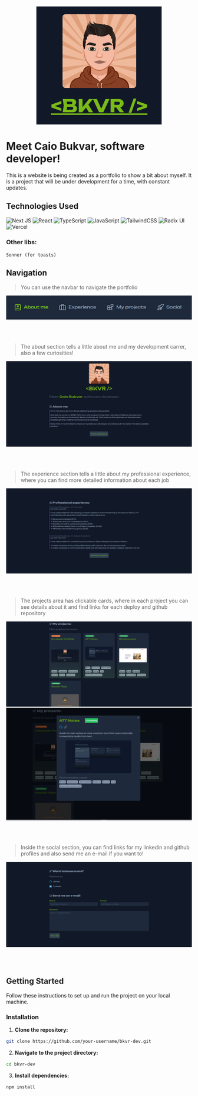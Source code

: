 <p align="center">
<img src="./public/images/thumb-avatar.png" alt="avatar" />
</p>

# **Meet Caio Bukvar, software developer!**

This is a website is being created as a portfolio to show a bit about myself. It is a project that will be under development for a time, with constant updates.

## Technologies Used

![Next JS](https://img.shields.io/badge/Next-black?style=for-the-badge&logo=next.js&logoColor=white)
![React](https://img.shields.io/badge/react-%2320232a.svg?style=for-the-badge&logo=react&logoColor=%2361DAFB)
![TypeScript](https://img.shields.io/badge/typescript-%23007ACC.svg?style=for-the-badge&logo=typescript&logoColor=white)
![JavaScript](https://img.shields.io/badge/javascript-%23323330.svg?style=for-the-badge&logo=javascript&logoColor=%23F7DF1E)
![TailwindCSS](https://img.shields.io/badge/tailwindcss-%2338B2AC.svg?style=for-the-badge&logo=tailwind-css&logoColor=white)
![Radix UI](https://img.shields.io/badge/radix%20ui-161618.svg?style=for-the-badge&logo=radix-ui&logoColor=white)
![Vercel](https://img.shields.io/badge/vercel-%23000000.svg?style=for-the-badge&logo=vercel&logoColor=white)

###  Other libs:
    Sonner (for toasts)

## Navigation

> You can use the navbar to navigate the portfolio
<div align='center' display='flex'>

  ![avatar](/public/images/thumb-navbar.png)
</div><br><br>

> The about section tells a little about me and my development carrer, also a few curiosities!
<div align='center' display='flex'>

  ![about](/public/images/thumb-about.png)
</div><br><br>

> The experience section tells a little about my professional experience, where you can find more detailed information about each job
<div align='center' display='flex'>

  ![experience](/public/images/thumb-experience.png)
</div><br><br>

> The projects area has clickable cards, where in each project you can see details about it and find links for each deploy and github repository
<div align='center'>

  ![projects](/public/images/thumb-projects.png)
  ![projects2](/public/images/thumb-projects2.png)
</div><br><br>

> Inside the social section, you can find links for my linkedin and github profiles and also send me an e-mail if you want to!
<div align='center'>

  ![social section](/public/images/thumb-socials.png)
</div><br><br>



## Getting Started

Follow these instructions to set up and run the project on your local machine.

### Installation

1. **Clone the repository:**

```bash
git clone https://github.com/your-username/bkvr-dev.git
```

2. **Navigate to the project directory:**

```bash
cd bkvr-dev
```

3. **Install dependencies:**

```bash
npm install
```

